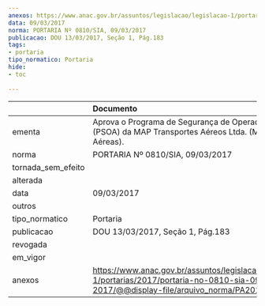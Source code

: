 ```yaml
---
anexos: https://www.anac.gov.br/assuntos/legislacao/legislacao-1/portarias/2017/portaria-no-0810-sia-09-03-2017/@@display-file/arquivo_norma/PA2017-0810.pdf
data: 09/03/2017
norma: PORTARIA Nº 0810/SIA, 09/03/2017
publicacao: DOU 13/03/2017, Seção 1, Pág.183
tags:
- portaria
tipo_normatico: Portaria
hide: 
- toc 
 
---
```


|                    | Documento                                                                                                                                            |
|:-------------------|:-----------------------------------------------------------------------------------------------------------------------------------------------------|
| ementa             | Aprova o Programa de Segurança de Operador Aéreo (PSOA) da MAP Transportes Aéreos Ltda. (MAP Linhas Aéreas).                                         |
| norma              | PORTARIA Nº 0810/SIA, 09/03/2017                                                                                                                     |
| tornada_sem_efeito |                                                                                                                                                      |
| alterada           |                                                                                                                                                      |
| data               | 09/03/2017                                                                                                                                           |
| outros             |                                                                                                                                                      |
| tipo_normatico     | Portaria                                                                                                                                             |
| publicacao         | DOU 13/03/2017, Seção 1, Pág.183                                                                                                                     |
| revogada           |                                                                                                                                                      |
| em_vigor           |                                                                                                                                                      |
| anexos             | https://www.anac.gov.br/assuntos/legislacao/legislacao-1/portarias/2017/portaria-no-0810-sia-09-03-2017/@@display-file/arquivo_norma/PA2017-0810.pdf |
